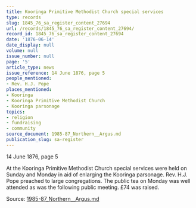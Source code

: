 ```yaml
---
title: Kooringa Primitive Methodist Church special services
type: records
slug: 1845_76_sa_register_content_27694
url: /records/1845_76_sa_register_content_27694/
record_id: 1845_76_sa_register_content_27694
date: '1876-06-14'
date_display: null
volume: null
issue_number: null
page: '5'
article_type: news
issue_reference: 14 June 1876, page 5
people_mentioned:
- Rev. H.J. Pope
places_mentioned:
- Kooringa
- Kooringa Primitive Methodist Church
- Kooringa parsonage
topics:
- religion
- fundraising
- community
source_document: 1985-87_Northern__Argus.md
publication_slug: sa-register
---
```


14 June 1876, page 5

At the Kooringa Primitive Methodist Church special services were held on Sunday and Monday in aid of enlarging the Kooringa parsonage.  Rev. H.J. Pope preached to large congregations.  The public tea on Monday was well attended as was the following public meeting.  £74 was raised.


Source: [1985-87_Northern__Argus.md](/downloads/markdown/1985-87_Northern__Argus.md)

